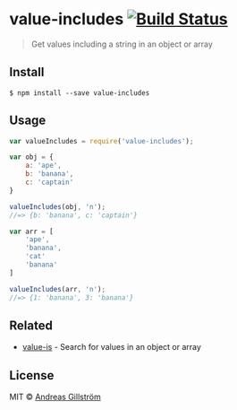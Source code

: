 # value-includes [![Build Status](https://travis-ci.org/gillstrom/value-includes.svg?branch=master)](https://travis-ci.org/gillstrom/value-includes)

> Get values including a string in an object or array


## Install

```
$ npm install --save value-includes
```


## Usage

```js
var valueIncludes = require('value-includes');

var obj = {
	a: 'ape',
	b: 'banana',
	c: 'captain'
}

valueIncludes(obj, 'n');
//=> {b: 'banana', c: 'captain'}

var arr = [
	'ape',
	'banana',
	'cat'
	'banana'
]

valueIncludes(arr, 'n');
//=> {1: 'banana', 3: 'banana'}
```


## Related

* [value-is](https://github.com/gillstrom/value-is) - Search for values in an object or array


## License

MIT © [Andreas Gillström](http://github.com/gillstrom)
